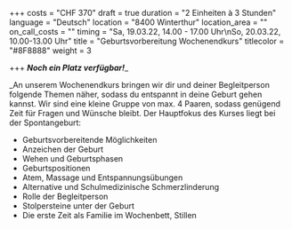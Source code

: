 +++
costs = "CHF 370"
draft = true
duration = "2 Einheiten à 3 Stunden"
language = "Deutsch"
location = "8400 Winterthur"
location_area = ""
on_call_costs = ""
timing = "Sa, 19.03.22, 14.00 - 17.00 Uhr\nSo, 20.03.22, 10.00-13.00 Uhr"
title = "Geburtsvorbereitung Wochenendkurs"
titlecolor = "#8F8888"
weight = 3

+++
**_Noch ein Platz verfügbar!_**_  
  
_An unserem Wochenendkurs bringen wir dir und deiner Begleitperson folgende Themen näher, sodass du entspannt in deine Geburt gehen kannst. Wir sind eine kleine Gruppe von max. 4 Paaren, sodass genügend Zeit für Fragen und Wünsche bleibt. Der Hauptfokus des Kurses liegt bei der Spontangeburt:

* Geburtsvorbereitende Möglichkeiten
* Anzeichen der Geburt
* Wehen und Geburtsphasen
* Geburtspositionen
* Atem, Massage und Entspannungsübungen
* Alternative und Schulmedizinische Schmerzlinderung
* Rolle der Begleitperson
* Stolpersteine unter der Geburt
* Die erste Zeit als Familie im Wochenbett, Stillen